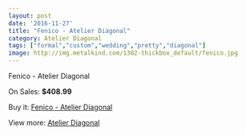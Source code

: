 ```yaml
---
layout: post
date: '2016-11-27'
title: "Fenico - Atelier Diagonal"
category: Atelier Diagonal
tags: ["formal","custom","wedding","pretty","diagonal"]
image: http://img.metalkind.com/1382-thickbox_default/fenico.jpg
---
```

Fenico - Atelier Diagonal

On Sales: **$408.99**
<a href="https://www.metalkind.com/en/atelier-diagonal/718-fenico.html"><amp-img layout="responsive" width="600" height="600" src="//img.metalkind.com/1382-thickbox_default/fenico.jpg" alt="Fenico - Atelier Diagonal 0" /></a>
<a href="https://www.metalkind.com/en/atelier-diagonal/718-fenico.html"><amp-img layout="responsive" width="600" height="600" src="//img.metalkind.com/1383-thickbox_default/fenico.jpg" alt="Fenico - Atelier Diagonal 1" /></a>
<a href="https://www.metalkind.com/en/atelier-diagonal/718-fenico.html"><amp-img layout="responsive" width="600" height="600" src="//img.metalkind.com/1384-thickbox_default/fenico.jpg" alt="Fenico - Atelier Diagonal 2" /></a>

Buy it: [Fenico - Atelier Diagonal](https://www.metalkind.com/en/atelier-diagonal/718-fenico.html "Fenico - Atelier Diagonal")

View more: [Atelier Diagonal](https://www.metalkind.com/en/19-atelier-diagonal "Atelier Diagonal")